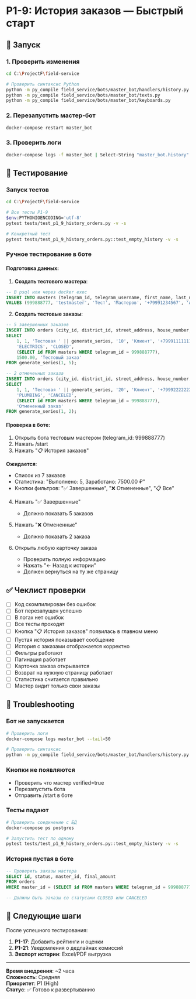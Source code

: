 # P1-9: История заказов — Быстрый старт

## 🚀 Запуск

### 1. Проверить изменения
```bash
cd C:\ProjectF\field-service

# Проверить синтаксис Python
python -m py_compile field_service/bots/master_bot/handlers/history.py
python -m py_compile field_service/bots/master_bot/texts.py
python -m py_compile field_service/bots/master_bot/keyboards.py
```

### 2. Перезапустить мастер-бот
```bash
docker-compose restart master_bot
```

### 3. Проверить логи
```bash
docker-compose logs -f master_bot | Select-String "master_bot.history"
```

## 🧪 Тестирование

### Запуск тестов
```bash
cd C:\ProjectF\field-service

# Все тесты P1-9
$env:PYTHONIOENCODING='utf-8'
pytest tests/test_p1_9_history_orders.py -v -s

# Конкретный тест
pytest tests/test_p1_9_history_orders.py::test_empty_history -v -s
```

### Ручное тестирование в боте

#### Подготовка данных:
1. **Создать тестового мастера**:
```sql
-- В psql или через docker exec
INSERT INTO masters (telegram_id, telegram_username, first_name, last_name, phone, moderation_status, verified, shift_status)
VALUES (999888777, 'testmaster', 'Тест', 'Мастеров', '+79991234567', 'APPROVED', true, 'SHIFT_OFF');
```

2. **Создать тестовые заказы**:
```sql
-- 5 завершенных заказов
INSERT INTO orders (city_id, district_id, street_address, house_number, client_name, client_phone, category, status, master_id, final_amount, description)
SELECT 
    1, 1, 'Тестовая ' || generate_series, '10', 'Клиент', '+79991111111', 
    'ELECTRICS', 'CLOSED', 
    (SELECT id FROM masters WHERE telegram_id = 999888777),
    1500.00, 'Тестовый заказ'
FROM generate_series(1, 5);

-- 2 отмененных заказа
INSERT INTO orders (city_id, district_id, street_address, house_number, client_name, client_phone, category, status, master_id, description)
SELECT 
    1, 1, 'Тестовая ' || generate_series, '20', 'Клиент', '+79992222222', 
    'PLUMBING', 'CANCELED', 
    (SELECT id FROM masters WHERE telegram_id = 999888777),
    'Отмененный заказ'
FROM generate_series(1, 2);
```

#### Проверка в боте:
1. Открыть бота тестовым мастером (telegram_id: 999888777)
2. Нажать /start
3. Нажать "📋 История заказов"

**Ожидается**:
- Список из 7 заказов
- Статистика: "Выполнено: 5, Заработано: 7500.00 ₽"
- Кнопки фильтров: "✅ Завершенные", "❌ Отмененные", "📋 Все"

4. Нажать "✅ Завершенные"
   - Должно показать 5 заказов
   
5. Нажать "❌ Отмененные"
   - Должно показать 2 заказа

6. Открыть любую карточку заказа
   - Проверить полную информацию
   - Нажать "← Назад к истории"
   - Должен вернуться на ту же страницу

## ✅ Чеклист проверки

- [ ] Код скомпилирован без ошибок
- [ ] Бот перезапущен успешно
- [ ] В логах нет ошибок
- [ ] Все тесты проходят
- [ ] Кнопка "📋 История заказов" появилась в главном меню
- [ ] Пустая история показывает сообщение
- [ ] История с заказами отображается корректно
- [ ] Фильтры работают
- [ ] Пагинация работает
- [ ] Карточка заказа открывается
- [ ] Возврат на нужную страницу работает
- [ ] Статистика считается правильно
- [ ] Мастер видит только свои заказы

## 🐛 Troubleshooting

### Бот не запускается
```bash
# Проверить логи
docker-compose logs master_bot --tail=50

# Проверить синтаксис
python -m py_compile field_service/bots/master_bot/handlers/history.py
```

### Кнопки не появляются
- Проверить что мастер verified=true
- Перезапустить бота
- Отправить /start в боте

### Тесты падают
```bash
# Проверить соединение с БД
docker-compose ps postgres

# Запустить тест по одному
pytest tests/test_p1_9_history_orders.py::test_empty_history -v -s
```

### История пустая в боте
```sql
-- Проверить заказы мастера
SELECT id, status, master_id, final_amount 
FROM orders 
WHERE master_id = (SELECT id FROM masters WHERE telegram_id = 999888777);

-- Должны быть заказы со статусами CLOSED или CANCELED
```

## 📝 Следующие шаги

После успешного тестирования:

1. **P1-17**: Добавить рейтинги и оценки
2. **P1-21**: Уведомления о дедлайнах комиссий
3. **Экспорт истории**: Excel/PDF выгрузка

---

**Время внедрения**: ~2 часа  
**Сложность**: Средняя  
**Приоритет**: P1 (High)  
**Статус**: ✅ Готово к развертыванию

